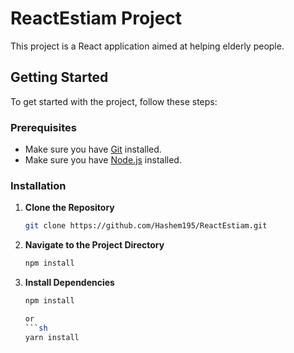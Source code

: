 # ReactEstiam Project

This project is a React application aimed at helping elderly people.

## Getting Started

To get started with the project, follow these steps:

### Prerequisites

- Make sure you have [Git](https://git-scm.com/downloads) installed.
- Make sure you have [Node.js](https://nodejs.org/) installed.

### Installation

1. **Clone the Repository**

   ```sh
   git clone https://github.com/Hashem195/ReactEstiam.git
2. **Navigate to the Project Directory**

    ```sh
    npm install
3. **Install Dependencies**
   ```sh
   npm install

   or
   ```sh
   yarn install
   
